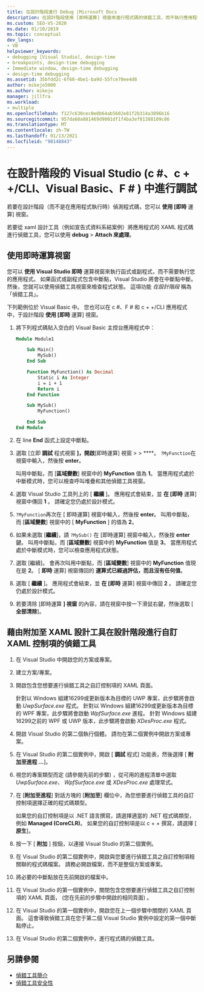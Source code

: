 ```yaml
---
title: 在設計階段進行 Debug |Microsoft Docs
description: 在設計階段使用 [即時運算] 視窗來進行程式碼的偵錯工具，而不執行應用程式。 您可以執行函數，並在叫用中斷點時檢查狀態。
ms.custom: SEO-VS-2020
ms.date: 01/10/2019
ms.topic: conceptual
dev_langs:
- VB
helpviewer_keywords:
- debugging [Visual Studio], design-time
- breakpoints, design-time debugging
- Immediate window, design-time debugging
- design-time debugging
ms.assetid: 35bfdd2c-6f60-4be1-ba9d-55fce70ee4d8
author: mikejo5000
ms.author: mikejo
manager: jillfra
ms.workload:
- multiple
ms.openlocfilehash: f127c630cec0e0b64ab5602e81f2b314a3896b16
ms.sourcegitcommit: 957da60a881469d9001df1f4ba3ef01388109c86
ms.translationtype: MT
ms.contentlocale: zh-TW
ms.lasthandoff: 01/13/2021
ms.locfileid: "98148843"
---
```

# <a name="debug-at-design-time-in-visual-studio-c-ccli-visual-basic-f"></a>在設計階段的 Visual Studio (c #、c + +/CLI、Visual Basic、F # ) 中進行調試

若要在設計階段（而不是在應用程式執行時）偵測程式碼，您可以 **使用 [即時** 運算] 視窗。

若要從 xaml 設計工具（例如宣告式資料系結案例）將應用程式的 XAML 程式碼進行偵錯工具，您可以使用 **debug**  >  **Attach 來處理**。

## <a name="use-the-immediate-window"></a>使用即時運算視窗

您可以 **使用 Visual Studio 即時** 運算視窗來執行函式或副程式，而不需要執行您的應用程式。 如果函式或副程式包含中斷點，Visual Studio 將會在中斷點中斷。 然後，您就可以使用偵錯工具視窗來檢查程式狀態。 這項功能 *在設計階段* 稱為「偵錯工具」。

下列範例位於 Visual Basic 中。 您也可以在 c #、F # 和 c + +/CLI 應用程式中，于設計階段 **使用 [即時** 運算] 視窗。

1. 將下列程式碼貼入空白的 Visual Basic 主控台應用程式中：

   ```vb
   Module Module1

       Sub Main()
           MySub()
       End Sub

       Function MyFunction() As Decimal
           Static i As Integer
           i = i + 1
           Return i
       End Function

       Sub MySub()
           MyFunction()

       End Sub
   End Module
   ```

1. 在 line **End** 函式上設定中斷點。

1. 選取 [立即 **調試** 程式視窗 **]，開啟**[即時運算] 視窗  >    >  ****。 `?MyFunction`在視窗中輸入，然後按 **enter**。

   叫用中斷點，而 [**區域變數**] 視窗中的 **MyFunction** 值為 **1**。 當應用程式處於中斷模式時，您可以檢查呼叫堆疊和其他偵錯工具視窗。

1. 選取 Visual Studio 工具列上的 [ **繼續** ]。 應用程式會結束，並 **在 [即時** 運算] 視窗中傳回 **1** 。 請確定您仍處於設計模式。

1. `?MyFunction`再次在 [ 即時運算] 視窗中輸入，然後按 **enter**。 叫用中斷點，而 [**區域變數**] 視窗中的 [ **MyFunction** ] 的值為 **2**。

1. 如果未選取 [**繼續**]，請 `?MySub()` 在 [即時運算] 視窗中輸入，然後按 **enter** 鍵。  叫用中斷點，而 [**區域變數**] 視窗中的 **MyFunction** 值是 **3**。 當應用程式處於中斷模式時，您可以檢查應用程式狀態。

1. 選取 [繼續]。 會再次叫用中斷點，而 [**區域變數**] 視窗中的 **MyFunction** 值現在是 **2**。 [ **即時** 運算] 視窗傳回的 **運算式已經過評估，而且沒有任何值**。

1. 選取 [ **繼續** ]。 應用程式會結束，並 **在 [即時** 運算] 視窗中傳回 **2** 。 請確定您仍處於設計模式。

1. 若要清除 [即時運算 **] 視窗** 的內容，請在視窗中按一下滑鼠右鍵，然後選取 [ **全部清除**]。

## <a name="debug-a-custom-xaml-control-at-design-time-by-attaching-to-xaml-designer"></a>藉由附加至 XAML 設計工具在設計階段進行自訂 XAML 控制項的偵錯工具

1. 在 Visual Studio 中開啟您的方案或專案。

1. 建立方案/專案。

1. 開啟包含您想要進行偵錯工具之自訂控制項的 XAML 頁面。

   針對以 Windows 組建16299或更新版本為目標的 UWP 專案，此步驟將會啟動 *UwpSurface.exe* 程式。 針對以 Windows 組建16299或更新版本為目標的 WPF 專案，此步驟將會啟動 *WpfSurface.exe* 進程。 針對 Windows 組建16299之前的 WPF 或 UWP 版本，此步驟將會啟動 *XDesProc.exe* 程式。 

1. 開啟 Visual Studio 的第二個執行個體。 請勿在第二個實例中開啟方案或專案。

1. 在 Visual Studio 的第二個實例中，開啟 [ **調試** 程式] 功能表，然後選擇 [ **附加至進程 ...**]。

1. 視您的專案類型而定 (請參閱先前的步驟) ，從可用的進程清單中選取 *UwpSurface.exe*、 *WpfSurface.exe* 或 *XDesProc.exe* 處理常式。

1. 在 [**附加至進程**] 對話方塊的 [**附加至**] 欄位中，為您想要進行偵錯工具的自訂控制項選擇正確的程式碼類型。

   如果您的自訂控制項是以 .NET 語言撰寫，請選擇適當的 .NET 程式碼類型，例如 **Managed (CoreCLR)**。 如果您的自訂控制項是以 c + + 撰寫，請選擇 [ **原生**]。

1. 按一下 [ **附加** ] 按鈕，以連接 Visual Studio 的第二個實例。

1. 在 Visual Studio 的第二個實例中，開啟與您要進行偵錯工具之自訂控制項相關聯的程式碼檔案。 請務必開啟檔案，而不是整個方案或專案。

1. 將必要的中斷點放在先前開啟的檔案中。

1. 在 Visual Studio 的第一個實例中，關閉包含您想要進行偵錯工具之自訂控制項的 XAML 頁面， (您在先前的步驟中開啟的相同頁面) 。

1. 在 Visual Studio 的第一個實例中，開啟您在上一個步驟中關閉的 XAML 頁面。 這會導致偵錯工具在您于第二個 Visual Studio 實例中設定的第一個中斷點停止。

1. 在 Visual Studio 的第二個實例中，進行程式碼的偵錯工具。

## <a name="see-also"></a>另請參閱
- [偵錯工具簡介](../debugger/debugger-feature-tour.md)
- [偵錯工具安全性](../debugger/debugger-security.md)